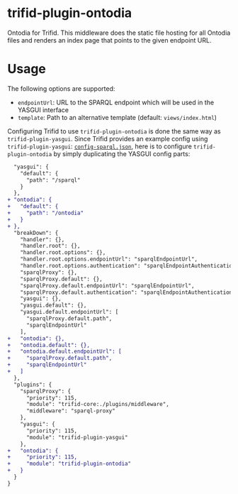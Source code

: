 # trifid-plugin-ontodia

Ontodia for Trifid.
This middleware does the static file hosting for all Ontodia files and renders an index page that points to the given endpoint URL.
 
# Usage

The following options are supported:

- `endpointUrl`: URL to the SPARQL endpoint which will be used in the YASGUI interface
- `template`: Path to an alternative template (default: `views/index.html`)

Configuring Trifid to use `trifid-plugin-ontodia` is done the same way as `trifid-plugin-yasgui`.
Since Trifid provides an example config using `trifid-plugin-yasgui`:
[`config-sparql.json`](https://github.com/zazuko/trifid/blob/1946e324c5a8340b6de5526fae5344e79aa024f2/config-sparql.json),
here is to configure `trifid-plugin-ontodia` by simply duplicating the YASGUI config parts:

```diff
  "yasgui": {
    "default": {
      "path": "/sparql"
    }
  },
+ "ontodia": {
+   "default": {
+     "path": "/ontodia"
+   }
+ },
  "breakDown": {
    "handler": {},
    "handler.root": {},
    "handler.root.options": {},
    "handler.root.options.endpointUrl": "sparqlEndpointUrl",
    "handler.root.options.authentication": "sparqlEndpointAuthentication",
    "sparqlProxy": {},
    "sparqlProxy.default": {},
    "sparqlProxy.default.endpointUrl": "sparqlEndpointUrl",
    "sparqlProxy.default.authentication": "sparqlEndpointAuthentication",
    "yasgui": {},
    "yasgui.default": {},
    "yasgui.default.endpointUrl": [
      "sparqlProxy.default.path",
      "sparqlEndpointUrl"
    ],
+   "ontodia": {},
+   "ontodia.default": {},
+   "ontodia.default.endpointUrl": [
+     "sparqlProxy.default.path",
+     "sparqlEndpointUrl"
+   ]
  },
  "plugins": {
    "sparqlProxy": {
      "priority": 115,
      "module": "trifid-core:./plugins/middleware",
      "middleware": "sparql-proxy"
    },
    "yasgui": {
      "priority": 115,
      "module": "trifid-plugin-yasgui"
    },
+   "ontodia": {
+     "priority": 115,
+     "module": "trifid-plugin-ontodia"
+   }
  }
}
```
